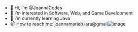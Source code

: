 - 👋 Hi, I’m @JoannaCodes
- 👀 I’m interested in Software, Web, and Game Development
- 🌱 I’m currently learning Java
- 📫 How to reach me: joannamarieb.lara@gmail![image](https://user-images.githubusercontent.com/68528701/155866814-f45e6e8a-3b72-4aa1-88c8-8bbd0dcaf7b3.png)


<!---
JoannaCodes/JoannaCodes is a ✨ special ✨ repository because its `README.md` (this file) appears on your GitHub profile.
You can click the Preview link to take a look at your changes.
--->
